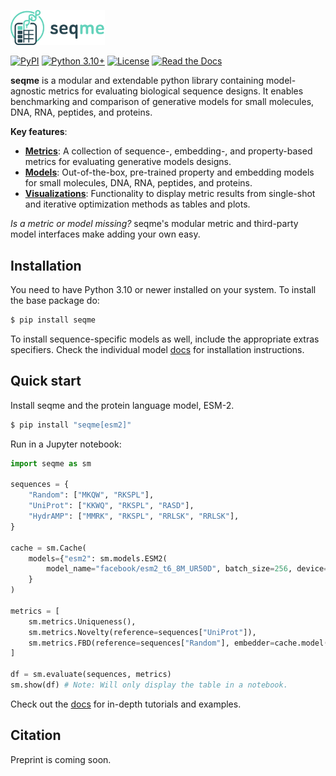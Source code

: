 <p align="left">
    <img src="https://raw.githubusercontent.com/szczurek-lab/seqme/main/docs/_static/logo_title.svg" alt="seqme logo" width="30%">
</p>

[![PyPI](https://img.shields.io/pypi/v/seqme.svg)](https://pypi.org/project/seqme/)
[![Python 3.10+](https://img.shields.io/badge/python-3.10+-blue.svg)](https://www.python.org/downloads/)
[![License](https://img.shields.io/github/license/szczurek-lab/seqme?v=2)](https://opensource.org/license/bsd-3-clause)
[![Read the Docs](https://img.shields.io/readthedocs/seqme)](https://seqme.readthedocs.io/)

**seqme** is a modular and extendable python library containing model-agnostic metrics for evaluating biological sequence designs. It enables benchmarking and comparison of generative models for small molecules, DNA, RNA, peptides, and proteins.

**Key features**:

- **[Metrics](https://seqme.readthedocs.io/en/stable/api/metrics_index.html)**: A collection of sequence-, embedding-, and property-based metrics for evaluating generative models designs.
- **[Models](https://seqme.readthedocs.io/en/stable/api/models_index.html)**: Out-of-the-box, pre-trained property and embedding models for small molecules, DNA, RNA, peptides, and proteins.
- **[Visualizations](https://seqme.readthedocs.io/en/stable/api/core_index.html#visualization)**: Functionality to display metric results from single-shot and iterative optimization methods as tables and plots.

*Is a metric or model missing?* seqme's modular metric and third-party model interfaces make adding your own easy.

## Installation

You need to have Python 3.10 or newer installed on your system. To install the base package do:

```bash
$ pip install seqme
```

To install sequence-specific models as well, include the appropriate extras specifiers. 
Check the individual model [docs](https://seqme.readthedocs.io/en/stable/api/models_index.html) for installation instructions.

## Quick start

Install seqme and the protein language model, ESM-2.

```bash
$ pip install "seqme[esm2]"
```

Run in a Jupyter notebook:

```python
import seqme as sm

sequences = {
    "Random": ["MKQW", "RKSPL"],
    "UniProt": ["KKWQ", "RKSPL", "RASD"],
    "HydrAMP": ["MMRK", "RKSPL", "RRLSK", "RRLSK"],
}

cache = sm.Cache(
    models={"esm2": sm.models.ESM2(
        model_name="facebook/esm2_t6_8M_UR50D", batch_size=256, device="cpu")
    }
)

metrics = [
    sm.metrics.Uniqueness(),
    sm.metrics.Novelty(reference=sequences["UniProt"]),
    sm.metrics.FBD(reference=sequences["Random"], embedder=cache.model("esm2")),
]

df = sm.evaluate(sequences, metrics)
sm.show(df) # Note: Will only display the table in a notebook.
```

Check out the [docs](https://seqme.readthedocs.io/en/stable/tutorials/index.html) for in-depth tutorials and examples.

## Citation

Preprint is coming soon.
